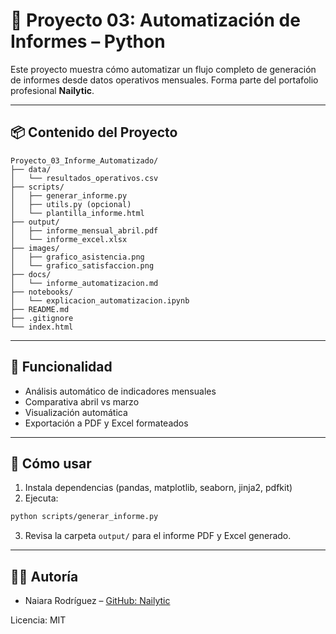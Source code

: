 # 🤖 Proyecto 03: Automatización de Informes – Python

Este proyecto muestra cómo automatizar un flujo completo de generación de informes desde datos operativos mensuales. Forma parte del portafolio profesional **Nailytic**.

---

## 📦 Contenido del Proyecto

```
Proyecto_03_Informe_Automatizado/
├── data/
│   └── resultados_operativos.csv
├── scripts/
│   ├── generar_informe.py
│   ├── utils.py (opcional)
│   └── plantilla_informe.html
├── output/
│   ├── informe_mensual_abril.pdf
│   └── informe_excel.xlsx
├── images/
│   ├── grafico_asistencia.png
│   └── grafico_satisfaccion.png
├── docs/
│   └── informe_automatizacion.md
├── notebooks/
│   └── explicacion_automatizacion.ipynb
├── README.md
├── .gitignore
└── index.html
```

---

## 🚀 Funcionalidad

- Análisis automático de indicadores mensuales
- Comparativa abril vs marzo
- Visualización automática
- Exportación a PDF y Excel formateados

---

## 📄 Cómo usar

1. Instala dependencias (pandas, matplotlib, seaborn, jinja2, pdfkit)
2. Ejecuta:
```bash
python scripts/generar_informe.py
```

3. Revisa la carpeta `output/` para el informe PDF y Excel generado.

---

## 👩‍💻 Autoría

- Naiara Rodríguez – [GitHub: Nailytic](https://github.com/Nailytic)

Licencia: MIT
